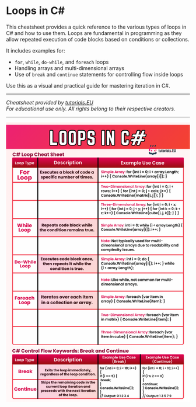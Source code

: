 # Loops in C#

This cheatsheet provides a quick reference to the various types of loops in C# and how to use them. Loops are fundamental in programming as they allow repeated execution of code blocks based on conditions or collections.

It includes examples for:
- `for`, `while`, `do-while`, and `foreach` loops
- Handling arrays and multi-dimensional arrays
- Use of `break` and `continue` statements for controlling flow inside loops

Use this as a visual and practical guide for mastering iteration in C#.

---

*Cheatsheet provided by [tutorials.EU](https://tutorials.eu)*  
*For educational use only. All rights belong to their respective creators.*

---
![Loops in C# Cheatsheet](images/loops.png)

